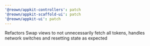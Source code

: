 ```yaml
---
'@reown/appkit-controllers': patch
'@reown/appkit-scaffold-ui': patch
'@reown/appkit-ui': patch
---
```


Refactors Swap views to not unnecessarily fetch all tokens, handles network switches and resetting state as expected
